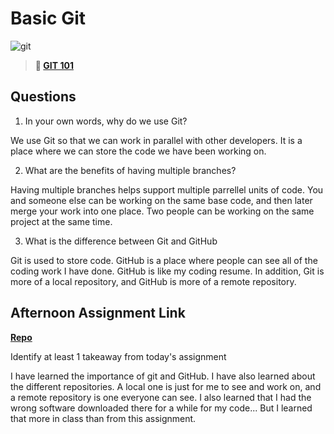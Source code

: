 # Basic Git

![git](https://git-scm.com/images/branching-illustration@2x.png)

> **📖 [GIT 101](https://codeworksacademy.com/fs-student-guide/resources/wk1/01-GIT)**

## Questions

1. In your own words, why do we use Git?

We use Git so that we can work in parallel with other developers. It is a place where we can store the code we have been working on. 


2. What are the benefits of having multiple branches?

Having multiple branches helps support multiple parrellel units of code. You and someone else can be working on the same base code, and then later merge your work into one place. Two people can be working on the same project at the same time. 


3. What is the difference between Git and GitHub

Git is used to store code. GitHub is a place where people can see all of the coding work I have done. GitHub is like my coding resume.
In addition, Git is more of a local repository, and GitHub is more of a remote repository.


## Afternoon Assignment Link

**[Repo](https://github.com/autumnlay/<ASSIGNMENT_REPO>)**

Identify at least 1 takeaway from today's assignment

I have learned the importance of git and GitHub. I have also learned about the different repositories. A local one is just for me to see and work on, and a remote repository is one everyone can see. 
I also learned that I had the wrong software downloaded there for a while for my code... But I learned that more in class than from this assignment. 
